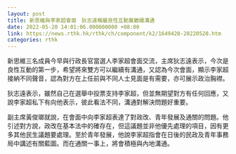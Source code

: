 ```yaml
---
layout: post
title: 新思維與李家超會面　狄志遠稱屬良性互動冀繼續溝通　
date: 2022-05-20 14:01:06.000000000 +08:00
link: https://news.rthk.hk/rthk/ch/component/k2/1649420-20220520.htm
categories: rthk
---
```


新思維三名成員今早與行政長官當選人李家超會面交流，主席狄志遠表示，今次是良性互動的第一步，希望將來雙方可以繼續有溝通，又認為今次會面，顯示李家超接納不同聲音，認為對方在上任前與不同人士見面是有需要，亦可展示政治胸襟。

狄志遠表示，雖然自己在選舉中投票支持李家超，但並無期望對方有任何回應，又說李家超私下有向他表示，彼此看法不同，溝通對解決問題好重要。

副主席黃俊瑯就說，在會面中向李家超表達了對政改、青年發展及通關的問題。他引述對方說，政改在基本法中的確存在，但這議題並非他優先處理的項目，因有更多其他民生議題要處理。至於青年發展，他說李家超指會在日後的民政及青年事務局中講述有關藍圖。而在通關一事上，將會積極與內地溝通。
